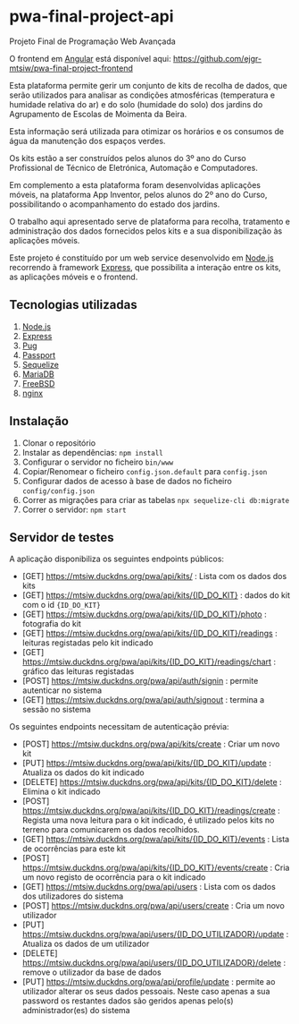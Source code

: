 # pwa-final-project-api
Projeto Final de Programação Web Avançada

O frontend em [Angular](https://angular.io/) está disponível aqui:
https://github.com/ejgr-mtsiw/pwa-final-project-frontend

Esta plataforma permite gerir um conjunto de kits de recolha de dados, que serão
utilizados para analisar as condições atmosféricas (temperatura e humidade
relativa do ar) e do solo (humidade do solo) dos jardins do Agrupamento de
Escolas de Moimenta da Beira.

Esta informação será utilizada para otimizar os horários e os consumos de água
da manutenção dos espaços verdes.

Os kits estão a ser construídos pelos alunos do 3º ano do Curso Profissional de
Técnico de Eletrónica, Automação e Computadores.

Em complemento a esta plataforma foram desenvolvidas aplicações móveis, na
plataforma App Inventor, pelos alunos do 2º ano do Curso, possibilitando o
acompanhamento do estado dos jardins.

O trabalho aqui apresentado serve de plataforma para recolha, tratamento e
administração dos dados fornecidos pelos kits e a sua disponibilização às
aplicações móveis.

Este projeto é constituído por um web service desenvolvido em
[Node.js](https://nodejs.org/) recorrendo à framework
 [Express](https://expressjs.com/), que possibilita a interação entre os kits,
 as aplicações móveis e o frontend.

## Tecnologias utilizadas
1. [Node.js](https://nodejs.org/)
1. [Express](https://expressjs.com/)
1. [Pug](https://pugjs.org/)
1. [Passport](http://www.passportjs.org/)
1. [Sequelize](https://sequelize.org/)
1. [MariaDB](https://mariadb.org/)
1. [FreeBSD](https://www.freebsd.org/)
1. [nginx](https://nginx.org/)

## Instalação
1. Clonar o repositório
1. Instalar as dependências: `npm install`
1. Configurar o servidor no ficheiro `bin/www`
1. Copiar/Renomear o ficheiro `config.json.default` para `config.json`
1. Configurar dados de acesso à base de dados no ficheiro `config/config.json`
1. Correr as migrações para criar as tabelas `npx sequelize-cli db:migrate`
1. Correr o servidor: `npm start`

## Servidor de testes
A aplicação disponibiliza os seguintes endpoints públicos:

* [GET] https://mtsiw.duckdns.org/pwa/api/kits/ : Lista com os dados dos kits
* [GET] https://mtsiw.duckdns.org/pwa/api/kits/{ID_DO_KIT} : dados do kit com
o id `{ID_DO_KIT}`
* [GET] https://mtsiw.duckdns.org/pwa/api/kits/{ID_DO_KIT}/photo : fotografia
do kit
* [GET] https://mtsiw.duckdns.org/pwa/api/kits/{ID_DO_KIT}/readings : leituras
registadas pelo kit indicado
* [GET] https://mtsiw.duckdns.org/pwa/api/kits/{ID_DO_KIT}/readings/chart : 
gráfico das leituras registadas
* [POST] https://mtsiw.duckdns.org/pwa/api/auth/signin : permite autenticar no
sistema
* [GET] https://mtsiw.duckdns.org/pwa/api/auth/signout : termina a sessão no
sistema

Os seguintes endpoints necessitam de autenticação prévia:
* [POST] https://mtsiw.duckdns.org/pwa/api/kits/create : Criar um novo kit
* [PUT] https://mtsiw.duckdns.org/pwa/api/kits/{ID_DO_KIT}/update : Atualiza os
dados do kit indicado
* [DELETE] https://mtsiw.duckdns.org/pwa/api/kits/{ID_DO_KIT}/delete : Elimina
o kit indicado
* [POST] https://mtsiw.duckdns.org/pwa/api/kits/{ID_DO_KIT}/readings/create :
Regista uma nova leitura para o kit indicado, é utilizado pelos kits no terreno
para comunicarem os dados recolhidos.
* [GET] https://mtsiw.duckdns.org/pwa/api/kits/{ID_DO_KIT}/events : Lista de
ocorrências para este kit
* [POST] https://mtsiw.duckdns.org/pwa/api/kits/{ID_DO_KIT}/events/create : Cria
um novo registo de ocorrência para o kit indicado
* [GET] https://mtsiw.duckdns.org/pwa/api/users : Lista com os dados dos
utilizadores do sistema
* [POST] https://mtsiw.duckdns.org/pwa/api/users/create : Cria um novo
utilizador
* [PUT] https://mtsiw.duckdns.org/pwa/api/users/{ID_DO_UTILIZADOR}/update :
Atualiza os dados de um utilizador
* [DELETE] https://mtsiw.duckdns.org/pwa/api/users/{ID_DO_UTILIZADOR}/delete : 
remove o utilizador da base de dados
* [PUT] https://mtsiw.duckdns.org/pwa/api/profile/update : permite ao
utilizador alterar os seus dados pessoais. Neste caso apenas a sua password
os restantes dados são geridos apenas pelo(s) administrador(es) do sistema
